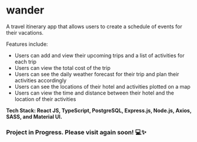 # wander
A travel itinerary app that allows users to create a schedule of events for their vacations.

Features include:
- Users can add and view their upcoming trips and a list of activities for each trip
- Users can view the total cost of the trip
- Users can see the daily weather forecast for their trip and plan their activities accordingly
- Users can see the locations of their hotel and activities plotted on a map
- Users can view the time and distance between their hotel and the location of their activities

**Tech Stack: React JS, TypeScript, PostgreSQL, Express.js, Node.js, Axios, SASS, and Material UI.**

### Project in Progress. Please visit again soon! 💻✨